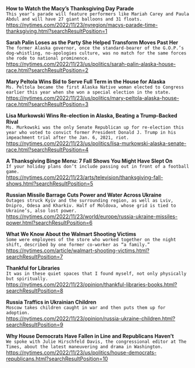 **How to Watch the Macy’s Thanksgiving Day Parade**\
`This year’s parade will feature performers like Mariah Carey and Paula Abdul and will have 27 giant balloons and 31 floats.`\
https://nytimes.com/2022/11/23/nyregion/macys-parade-time-thanksgiving.html?searchResultPosition=1

**Sarah Palin Loses as the Party She Helped Transform Moves Past Her**\
`The former Alaska governor, once the standard-bearer of the G.O.P.’s dog-whistling, no-apologies culture, was no match for the same forces she rode to national prominence.`\
https://nytimes.com/2022/11/23/us/politics/sarah-palin-alaska-house-race.html?searchResultPosition=2

**Mary Peltola Wins Bid to Serve Full Term in the House for Alaska**\
`Ms. Peltola became the first Alaska Native woman elected to Congress earlier this year when she won a special election in the state.`\
https://nytimes.com/2022/11/23/us/politics/mary-peltola-alaska-house-race.html?searchResultPosition=3

**Lisa Murkowski Wins Re-election in Alaska, Beating a Trump-Backed Rival**\
`Ms. Murkowski was the only Senate Republican up for re-election this year who voted to convict former President Donald J. Trump in his impeachment trial after the Jan. 6, 2021, riot.`\
https://nytimes.com/2022/11/23/us/politics/lisa-murkowski-alaska-senate-race.html?searchResultPosition=4

**A Thanksgiving Binge Menu: 7 Fall Shows You Might Have Slept On**\
`If your holiday plans don’t include passing out in front of a football game.`\
https://nytimes.com/2022/11/23/arts/television/thanksgiving-fall-shows.html?searchResultPosition=5

**Russian Missile Barrage Cuts Power and Water Across Ukraine**\
`Outages struck Kyiv and the surrounding region, as well as Lviv, Dnipro, Odesa and Kharkiv. Half of Moldova, whose grid is tied to Ukraine’s, also lost power.`\
https://nytimes.com/2022/11/23/world/europe/russia-ukraine-missiles-power.html?searchResultPosition=6

**What We Know About the Walmart Shooting Victims**\
`Some were employees of the store who worked together on the night shift, described by one former co-worker as “a family.”`\
https://nytimes.com/article/walmart-shooting-victims.html?searchResultPosition=7

**Thankful for Libraries**\
`It was in these quiet spaces that I found myself, not only physically but spiritually.`\
https://nytimes.com/2022/11/23/opinion/thankful-libraries-books.html?searchResultPosition=8

**Russia Traffics in Ukrainian Children**\
`Moscow takes children caught in war and then puts them up for adoption.`\
https://nytimes.com/2022/11/23/opinion/russia-ukraine-children.html?searchResultPosition=9

**Why House Democrats Have Fallen in Line and Republicans Haven’t**\
`We spoke with Julie Hirschfeld Davis, the congressional editor at The Times, about the latest maneuvering and drama in Washington.`\
https://nytimes.com/2022/11/23/us/politics/house-democrats-republicans.html?searchResultPosition=10

